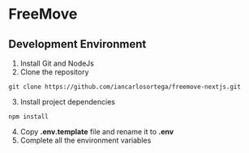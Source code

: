 # FreeMove


## Development Environment
1. Install Git and NodeJs
2. Clone the repository
```
git clone https://github.com/iancarlosortega/freemove-nextjs.git
```
3. Install project dependencies
```
npm install
```
4. Copy **.env.template** file and rename it to **.env**
5. Complete all the environment variables